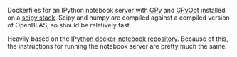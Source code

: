 
Dockerfiles for an IPython notebook server with [GPy][] and [GPyOpt][]
installed on a [scipy stack][spy]. Scipy and numpy are compiled against a
compiled version of OpenBLAS, so should be relatively fast.

Heavily based on the [IPython docker-notebook repository][dnote]. Because
of this, the instructions for running the notebook server are pretty much
the same.

[gpy]: http://sheffieldml.github.io/GPy/
[gpyopt]: http://sheffieldml.github.io/GPyOpt/
[spy]: https://github.com/ipython/docker-notebook/tree/master/scipystack
[dnote]: https://github.com/ipython/docker-notebook
